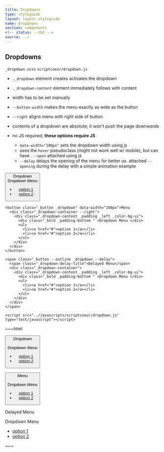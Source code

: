 ```yaml
---
title: Dropdowns
type: styleguide
layout: layout-styleguide
name: dropdowns
section: components
<!-- status: --tbd -->
source: ../
---
```



<main markdown="1">

## Dropdowns

`_dropdown.scss` `scriptcoeur/dropdown.js`

- `._dropdown` element creates activates the dropdown
- `._dropdown-content` element immediately follows with content 
- width has to be set manually
- `--button-width` makes the menu exactly as wide as the button
- `--right` aligns menu with right side of button
- contents of a dropdown are absolute; it won't push the page downwards

- no JS required, __these options require JS__
  - `data-width="100px"` sets the dropdown width using js
  - uses the `hover` pseudoclass (might not work well w/ mobile), but can have `.--open` attached using js
  - `--delay` delays the opening of the menu for better ux. attached `--opening` during the delay with a simple animation example


<div class="_styleguide-example">

  <div>
    <button class="_button _dropdown" >Dropdown <i class="fa fa-angle-down"></i>
      <div class="_dropdown-container --button-width">
        <div class="_dropdown-content _padding _left _color-bg-ui">
          <div class="_bold _padding-bottom ">Dropdown Menu </div>
          <ul>
            <li><a href="#">option 1</a></li>
            <li><a href="#">option 2</a></li>
          </ul>
        </div>
      </div>
    </button>
    
    <button class="_button _dropdown" data-width="180px">Menu
      <div class="_dropdown-container --right">
        <div class="_dropdown-content _padding _left _color-bg-ui">
          <div class="_bold _padding-bottom " >Dropdown Menu </div>
          <ul>
            <li><a href="#">option 1</a></li>
            <li><a href="#">option 2</a></li>
          </ul>
        </div>
      </div>
    </button>

    <span class="_button --outline _dropdown --delay">
      <span class="_dropdown-delay-title">Delayed Menu</span>
      <div class="_dropdown-container">
        <div class="_dropdown-content _padding _left _color-bg-ui">
          <div class="_bold _padding-bottom " >Dropdown Menu </div>
          <ul>
            <li><a href="#">option 1</a></li>
            <li><a href="#">option 2</a></li>
          </ul>
        </div>
      </div>
    </span>

    <script src="../javascripts/scriptcoeur/dropdown.js" type="text/javascript"></script>

  </div>


</div>
~~~html

<script src="../javascripts/scriptcoeur/dropdown.js" type="text/javascript"></script>

<button class="_button _dropdown" >Dropdown <i class="fa fa-arrow-down"></i>
  <div class="_dropdown-container --button-width">
    <div class="_dropdown-content _padding _left _color-bg-ui">
      <div class="_bold _padding-bottom ">Dropdown Menu </div>
      <ul>
        <li><a href="#">option 1</a></li>
        <li><a href="#">option 2</a></li>
      </ul>
    </div>
  </div>
</button>

<button class="_button _dropdown" data-width="180px">Menu
  <div class="_dropdown-container --right">
    <div class="_dropdown-content _padding _left _color-bg-ui">
      <div class="_bold _padding-bottom ">Dropdown Menu </div>
      <ul>
        <li><a href="#">option 1</a></li>
        <li><a href="#">option 2</a></li>
      </ul>
    </div>
  </div>
</button>

<span class="_button --outline _dropdown --delay" >Delayed Menu
  <div class="_dropdown-container">
    <div class="_dropdown-content _padding _left _color-bg-ui">
      <div class="_bold _padding-bottom ">Dropdown Menu </div>
      <ul>
        <li><a href="#">option 1</a></li>
        <li><a href="#">option 2</a></li>
      </ul>
    </div>
  </div>
</span>
~~~


</main>

